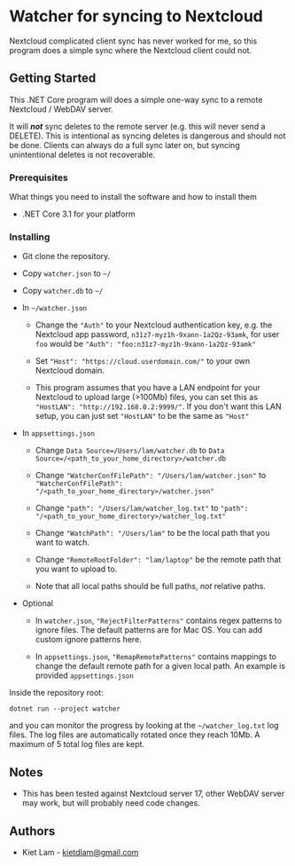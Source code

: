 # Watcher for syncing to Nextcloud

Nextcloud complicated client sync has never worked for me, so this program does a simple sync where the Nextcloud client could not.

## Getting Started

This .NET Core program will does a simple one-way sync to a remote Nextcloud / WebDAV server.

It will ***not*** sync deletes to the remote server (e.g. this will never send a DELETE). This is intentional as syncing deletes is dangerous and should not be done. Clients can always do a full sync later on, but syncing unintentional deletes is not recoverable. 

### Prerequisites

What things you need to install the software and how to install them

* .NET Core 3.1 for your platform


### Installing

* Git clone the repository.

* Copy `watcher.json` to `~/`

* Copy `watcher.db` to `~/`

* In `~/watcher.json` 

  * Change the `"Auth"` to your Nextcloud authentication key, e.g. the Nextcloud app password, `n31z7-myz1h-9xann-1a2Qz-93amk`, for user `foo` would be `"Auth": "foo:n31z7-myz1h-9xann-1a2Qz-93amk"`

  * Set `"Host": "https://cloud.userdomain.com/"` to your own Nextcloud domain.

  * This program assumes that you have a LAN endpoint for your Nextcloud to upload large (>100Mb) files, you can set this as `"HostLAN": "http://192.168.0.2:9999/"`. If you don't want this LAN setup, you can just set `"HostLAN"` to be the same as `"Host"`

* In `appsettings.json`

  * Change `Data Source=/Users/lam/watcher.db` to `Data Source=/<path_to_your_home_directory>/watcher.db`
 
  * Change `"WatcherConfFilePath": "/Users/lam/watcher.json"` to `"WatcherConfFilePath": "/<path_to_your_home_directory>/watcher.json"`

  * Change `"path": "/Users/lam/watcher_log.txt"` to `"path": "/<path_to_your_home_directory>/watcher_log.txt"`

  * Change `"WatchPath": "/Users/lam"` to be the local path that you want to watch.

  * Change  `"RemoteRootFolder": "lam/laptop"` be the remote path that you want to upload to.

  * Note that all local paths should be full paths, *not* relative paths.

* Optional

  * In `watcher.json`, `"RejectFilterPatterns"` contains regex patterns to ignore files. The default patterns are for Mac OS. You can add custom ignore patterns here.
  
  * In `appsettings.json`, `"RemapRemotePatterns"` contains mappings to change the default remote path for a given local path. An example is provided `appsettings.json`

Inside the repository root:

```
dotnet run --project watcher
```

and you can monitor the progress by looking at the `~/watcher_log.txt` log files. The log files are automatically rotated once they reach 10Mb. A maximum of 5 total log files are kept.

## Notes

* This has been tested against Nextcloud server 17, other WebDAV server may work, but will probably need code changes.

## Authors

* Kiet Lam - kietdlam@gmail.com

